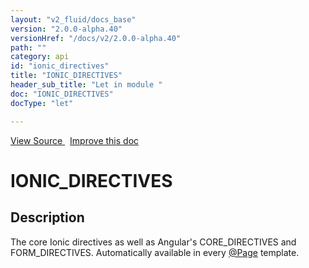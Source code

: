 ```yaml
---
layout: "v2_fluid/docs_base"
version: "2.0.0-alpha.40"
versionHref: "/docs/v2/2.0.0-alpha.40"
path: ""
category: api
id: "ionic_directives"
title: "IONIC_DIRECTIVES"
header_sub_title: "Let in module "
doc: "IONIC_DIRECTIVES"
docType: "let"

---
```





<div class="improve-docs">
  <a href='http://github.com/driftyco/ionic2/tree/master/ionic/config/directives.ts#L37'>
    View Source
  </a>
  &nbsp;
  <a href='http://github.com/driftyco/ionic2/edit/master/ionic/config/directives.ts#L37'>
    Improve this doc
  </a>

</div>




<h1 class="api-title">


IONIC_DIRECTIVES






</h1>






<h2>Description</h2>

<p>The core Ionic directives as well as Angular&#39;s CORE_DIRECTIVES and
FORM_DIRECTIVES.  Automatically available in every <a href="../Page/">@Page</a> template.</p>




<!-- end content block -->


<!-- end body block -->

